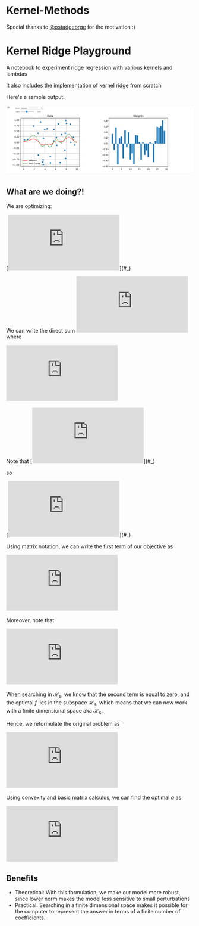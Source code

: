 # Kernel-Methods
Special thanks to [@ostadgeorge](https://github.com/ostadgeorge) for the motivation :)

# Kernel Ridge Playground
A notebook to experiment ridge regression with various kernels and lambdas

It also includes the implementation of kernel ridge from scratch

Here's a sample output:

![sample](./images/kernel_ridge.png)


## What are we doing?!
We are optimizing:

[![\\ 	\arg\min\limits_{f\in \mathcal{H}}\frac{1}{n}\sum_{i=1}^{n}(y_i-f(x_i))^2+\lambda \|f\|^2_{\mathcal{H}}](https://latex.codecogs.com/svg.latex?%5C%5C%20%09%5Carg%5Cmin%5Climits_%7Bf%5Cin%20%5Cmathcal%7BH%7D%7D%5Cfrac%7B1%7D%7Bn%7D%5Csum_%7Bi%3D1%7D%5E%7Bn%7D(y_i-f(x_i))%5E2%2B%5Clambda%20%5C%7Cf%5C%7C%5E2_%7B%5Cmathcal%7BH%7D%7D)](#_)

We can write the direct sum [![\\ \mathcal{H}=\mathcal{H}_{S} \oplus \mathcal{H}^\perp_{S}](https://latex.codecogs.com/svg.latex?%5C%5C%20%5Cmathcal%7BH%7D%3D%5Cmathcal%7BH%7D_%7BS%7D%20%5Coplus%20%5Cmathcal%7BH%7D%5E%5Cperp_%7BS%7D)](#_)
where 

[![\\ \mathcal{H}_{S}=\{f\in \mathcal{H} | f=\sum_{i=1}^{n}a_iK_{X_i}, a_i\in\mathbb{R}\}](https://latex.codecogs.com/svg.latex?%5C%5C%20%5Cmathcal%7BH%7D_%7BS%7D%3D%5C%7Bf%5Cin%20%5Cmathcal%7BH%7D%20%7C%20f%3D%5Csum_%7Bi%3D1%7D%5E%7Bn%7Da_iK_%7BX_i%7D%2C%20a_i%5Cin%5Cmathbb%7BR%7D%5C%7D)](#_)

Note that [![\\ f_{\mathcal{H}^\perp_s}(x_i)=\langle f_{\mathcal{H}^\perp_s},K_{x_i}\rangle=0](https://latex.codecogs.com/svg.latex?%5C%5C%20f_%7B%5Cmathcal%7BH%7D%5E%5Cperp_s%7D(x_i)%3D%5Clangle%20f_%7B%5Cmathcal%7BH%7D%5E%5Cperp_s%7D%2CK_%7Bx_i%7D%5Crangle%3D0)](#_)

so 

[![\\ f(x_i)=f_{\mathcal{H}_s}(x_i)=\sum_{j=1}^{n}a_jK(x_i,x_j)](https://latex.codecogs.com/svg.latex?%5C%5C%20f(x_i)%3Df_%7B%5Cmathcal%7BH%7D_s%7D(x_i)%3D%5Csum_%7Bj%3D1%7D%5E%7Bn%7Da_jK(x_i%2Cx_j))](#_)

Using matrix notation, we can write the first term of our objective as 

[![\\ \frac{1}{n}(Ka-Y)^\top(Ka-Y)](https://latex.codecogs.com/svg.latex?%5C%5C%20%5Cfrac%7B1%7D%7Bn%7D(Ka-Y)%5E%5Ctop(ka-Y))](#_)

Moreover, note that 

[![\\ \|f\|^2_{\mathcal{H}}=\langle f,f\rangle_\mathcal{H} = \langle f_{\mathcal{H}_s}+ f_{\mathcal{H}^\perp_s},f_{\mathcal{H}_s}+ f_{\mathcal{H}^\perp_s}\rangle_\mathcal{H}=\|f_{\mathcal{H}_s}\|^2_{\mathcal{H}} + \|f_{\mathcal{H}^\perp_s}\|^2_{\mathcal{H}}](https://latex.codecogs.com/svg.latex?%5C%5C%20%5C%7Cf%5C%7C%5E2_%7B%5Cmathcal%7BH%7D%7D%3D%5Clangle%20f%2Cf%5Crangle_%5Cmathcal%7BH%7D%20%3D%20%5Clangle%20f_%7B%5Cmathcal%7BH%7D_s%7D%2B%20f_%7B%5Cmathcal%7BH%7D%5E%5Cperp_s%7D%2Cf_%7B%5Cmathcal%7BH%7D_s%7D%2B%20f_%7B%5Cmathcal%7BH%7D%5E%5Cperp_s%7D%5Crangle_%5Cmathcal%7BH%7D%3D%5C%7Cf_%7B%5Cmathcal%7BH%7D_s%7D%5C%7C%5E2_%7B%5Cmathcal%7BH%7D%7D%20%2B%20%5C%7Cf_%7B%5Cmathcal%7BH%7D%5E%5Cperp_s%7D%5C%7C%5E2_%7B%5Cmathcal%7BH%7D%7D)](#_)

When searching in $\mathcal{H}_s$, we know that the second term is equal to zero, and the optimal $f$ lies in the subspace $\mathcal{H}_s$, which means that we can now work with a finite dimensional space aka $\mathcal{H}_s$.


Hence, we reformulate the original problem as

[![\\ \arg\min\limits_{a\in\mathbb{R}^n}\frac{1}{n}(Ka-Y)^\top(Ka-Y)+\lambda a^\top Ka](https://latex.codecogs.com/svg.latex?%5C%5C%20%5Carg%5Cmin%5Climits_%7Ba%5Cin%5Cmathbb%7BR%7D%5En%7D%5Cfrac%7B1%7D%7Bn%7D(Ka-Y)%5E%5Ctop(Ka-Y)%2B%5Clambda%20a%5E%5Ctop%20Ka)](#_)



Using convexity and basic matrix calculus, we can find the optimal $a$ as

[![\\ a=(K+\lambda n I)^{-1}Y](https://latex.codecogs.com/svg.latex?%5C%5C%20a%3D(K%2B%5Clambda%20n%20I)%5E%7B-1%7DY)](#_)


## Benefits
- Theoretical: With this formulation, we make our model more robust, since lower norm makes the model less sensitive to small perturbations
- Practical: Searching in a finite dimensional space makes it possible for the computer to represent the answer in terms of a finite number of coefficients.
